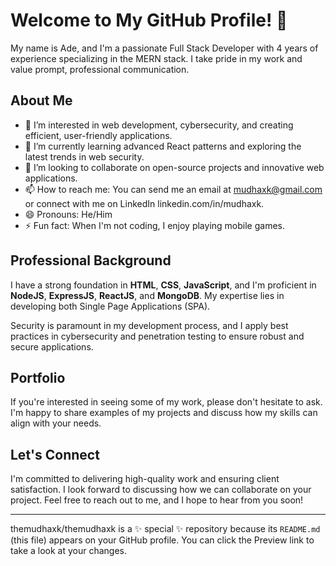 # Welcome to My GitHub Profile! 👋

My name is Ade, and I'm a passionate Full Stack Developer with 4 years of experience specializing in the MERN stack. I take pride in my work and value prompt, professional communication.

## About Me
- 👀 I’m interested in web development, cybersecurity, and creating efficient, user-friendly applications.
- 🌱 I’m currently learning advanced React patterns and exploring the latest trends in web security.
- 💞️ I’m looking to collaborate on open-source projects and innovative web applications.
- 📫 How to reach me: You can send me an email at mudhaxk@gmail.com or connect with me on LinkedIn linkedin.com/in/mudhaxk.
- 😄 Pronouns: He/Him
- ⚡ Fun fact: When I'm not coding, I enjoy playing mobile games.

## Professional Background
I have a strong foundation in **HTML**, **CSS**, **JavaScript**, and I'm proficient in **NodeJS**, **ExpressJS**, **ReactJS**, and **MongoDB**. My expertise lies in developing both Single Page Applications (SPA). 

Security is paramount in my development process, and I apply best practices in cybersecurity and penetration testing to ensure robust and secure applications.

## Portfolio
If you're interested in seeing some of my work, please don't hesitate to ask. I'm happy to share examples of my projects and discuss how my skills can align with your needs.

## Let's Connect
I'm committed to delivering high-quality work and ensuring client satisfaction. I look forward to discussing how we can collaborate on your project. Feel free to reach out to me, and I hope to hear from you soon!


---

themudhaxk/themudhaxk is a ✨ special ✨ repository because its `README.md` (this file) appears on your GitHub profile. You can click the Preview link to take a look at your changes.
